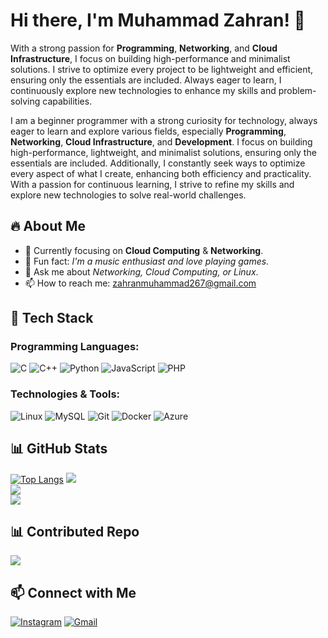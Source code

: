 # Hi there, I'm Muhammad Zahran! 👋

With a strong passion for **Programming**, **Networking**, and **Cloud Infrastructure**, I focus on building high-performance and minimalist solutions. I strive to optimize every project to be lightweight and efficient, ensuring only the essentials are included. Always eager to learn, I continuously explore new technologies to enhance my skills and problem-solving capabilities.

I am a beginner programmer with a strong curiosity for technology, always eager to learn and explore various fields, especially **Programming**, **Networking**, **Cloud Infrastructure**, and **Development**. I focus on building high-performance, lightweight, and minimalist solutions, ensuring only the essentials are included. Additionally, I constantly seek ways to optimize every aspect of what I create, enhancing both efficiency and practicality. With a passion for continuous learning, I strive to refine my skills and explore new technologies to solve real-world challenges.

## 🔥 About Me
- 🌱 Currently focusing on **Cloud Computing** & **Networking**.
- 🚀 Fun fact: *I'm a music enthusiast and love playing games.*
- 💬 Ask me about *Networking, Cloud Computing, or Linux*.
- 📫 How to reach me: zahranmuhammad267@gmail.com

## 🚀 Tech Stack
### Programming Languages:
![C](https://img.shields.io/badge/-C-00599C?style=flat-square&logo=c&logoColor=white)
![C++](https://img.shields.io/badge/-C++-00599C?style=flat-square&logo=c%2B%2B&logoColor=white)
![Python](https://img.shields.io/badge/-Python-3776AB?style=flat-square&logo=python&logoColor=white)
![JavaScript](https://img.shields.io/badge/-JavaScript-F7DF1E?style=flat-square&logo=javascript&logoColor=black)
![PHP](https://img.shields.io/badge/-PHP-777BB4?style=flat-square&logo=php&logoColor=white)

### Technologies & Tools:
![Linux](https://img.shields.io/badge/-Linux-FCC624?style=flat-square&logo=linux&logoColor=black)
![MySQL](https://img.shields.io/badge/-MySQL-4479A1?style=flat-square&logo=mysql&logoColor=white)
![Git](https://img.shields.io/badge/-Git-F05032?style=flat-square&logo=git&logoColor=white)
![Docker](https://img.shields.io/badge/-Docker-2496ED?style=flat-square&logo=docker&logoColor=white)
![Azure](https://img.shields.io/badge/-Azure-0078D4?style=flat-square&logo=microsoft-azure&logoColor=white)

## 📊 GitHub Stats
[![Top Langs](https://github-readme-stats.vercel.app/api/top-langs/?username=NirxTech&theme=radical&layout=compact)](https://github.com/anuraghazra/github-readme-stats)
![](https://github-readme-stats.vercel.app/api?username=ittihadi&theme=catppuccin_mocha&hide_border=true&include_all_commits=false&count_private=false)<br/>
![](https://github-readme-streak-stats.herokuapp.com/?user=ittihadi&theme=catppuccin_mocha&hide_border=true)<br/>
![](https://github-readme-stats.vercel.app/api/top-langs/?username=ittihadi&theme=catppuccin_mocha&hide_border=true&include_all_commits=false&count_private=false&layout=compact)

## 📊 Contributed Repo
![](https://github-contributor-stats.vercel.app/api?username=ittihadi&limit=5&theme=catppuccin_mocha&combine_all_yearly_contributions=true)

## 📫 Connect with Me
[![Instagram](https://img.shields.io/badge/-Instagram-F44747?style=flat-square&logo=instagram&logoColor=white)](https://www.instagram.com/_aseptampan/)
[![Gmail](https://img.shields.io/badge/-Gmail-c14438?style=flat-square&logo=Gmail&logoColor=white)](mailto:zahranmuhammad267@gmail.com)
